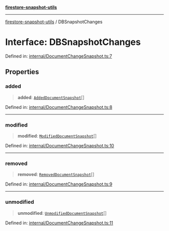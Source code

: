 [**firestore-snapshot-utils**](../README.md)

---

[firestore-snapshot-utils](../README.md) / DBSnapshotChanges

# Interface: DBSnapshotChanges

Defined in: [internal/DocumentChangeSnapshot.ts:7](https://github.com/ericvera/firestore-snapshot-utils/blob/main/src/internal/DocumentChangeSnapshot.ts#L7)

## Properties

### added

> **added**: [`AddedDocumentSnapshot`](../classes/AddedDocumentSnapshot.md)[]

Defined in: [internal/DocumentChangeSnapshot.ts:8](https://github.com/ericvera/firestore-snapshot-utils/blob/main/src/internal/DocumentChangeSnapshot.ts#L8)

---

### modified

> **modified**: [`ModifiedDocumentSnapshot`](../classes/ModifiedDocumentSnapshot.md)[]

Defined in: [internal/DocumentChangeSnapshot.ts:10](https://github.com/ericvera/firestore-snapshot-utils/blob/main/src/internal/DocumentChangeSnapshot.ts#L10)

---

### removed

> **removed**: [`RemovedDocumentSnapshot`](../classes/RemovedDocumentSnapshot.md)[]

Defined in: [internal/DocumentChangeSnapshot.ts:9](https://github.com/ericvera/firestore-snapshot-utils/blob/main/src/internal/DocumentChangeSnapshot.ts#L9)

---

### unmodified

> **unmodified**: [`UnmodifiedDocumentSnapshot`](../classes/UnmodifiedDocumentSnapshot.md)[]

Defined in: [internal/DocumentChangeSnapshot.ts:11](https://github.com/ericvera/firestore-snapshot-utils/blob/main/src/internal/DocumentChangeSnapshot.ts#L11)
